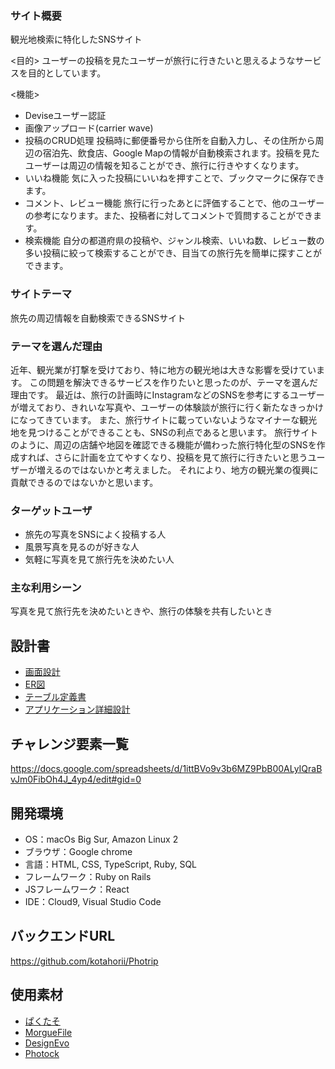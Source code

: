 ### サイト概要
観光地検索に特化したSNSサイト

<目的>
ユーザーの投稿を見たユーザーが旅行に行きたいと思えるようなサービスを目的としています。

<機能>
- Deviseユーザー認証
- 画像アップロード(carrier wave)
- 投稿のCRUD処理
投稿時に郵便番号から住所を自動入力し、その住所から周辺の宿泊先、飲食店、Google Mapの情報が自動検索されます。投稿を見たユーザーは周辺の情報を知ることができ、旅行に行きやすくなります。
- いいね機能
気に入った投稿にいいねを押すことで、ブックマークに保存できます。
- コメント、レビュー機能
旅行に行ったあとに評価することで、他のユーザーの参考になります。また、投稿者に対してコメントで質問することができます。
- 検索機能
自分の都道府県の投稿や、ジャンル検索、いいね数、レビュー数の多い投稿に絞って検索することができ、目当ての旅行先を簡単に探すことができます。

### サイトテーマ
旅先の周辺情報を自動検索できるSNSサイト

### テーマを選んだ理由
近年、観光業が打撃を受けており、特に地方の観光地は大きな影響を受けています。
この問題を解決できるサービスを作りたいと思ったのが、テーマを選んだ理由です。
最近は、旅行の計画時にInstagramなどのSNSを参考にするユーザーが増えており、きれいな写真や、ユーザーの体験談が旅行に行く新たなきっかけになってきています。
また、旅行サイトに載っていないようなマイナーな観光地を見つけることができることも、SNSの利点であると思います。
旅行サイトのように、周辺の店舗や地図を確認できる機能が備わった旅行特化型のSNSを作成すれば、さらに計画を立てやすくなり、投稿を見て旅行に行きたいと思うユーザーが増えるのではないかと考えました。
それにより、地方の観光業の復興に貢献できるのではないかと思います。

### ターゲットユーザ
- 旅先の写真をSNSによく投稿する人
- 風景写真を見るのが好きな人
- 気軽に写真を見て旅行先を決めたい人

### 主な利用シーン
写真を見て旅行先を決めたいときや、旅行の体験を共有したいとき

## 設計書
- [画面設計](https://docs.google.com/presentation/d/1dAfPUM-p74RnjEtseBfTvNQT3Rf6nOjHnngtHJfZQuw/edit#slide=id.p)
- [ER図](https://app.diagrams.net/#Hkotahorii%2Fportfolio-test-version5%2Fmain%2Fportfolio-ER)
- [テーブル定義書](https://docs.google.com/spreadsheets/d/15CmrfsiyR5-Wt8LbR-aFrqP6DAJNOQcY8ocfmICC5Js/edit#gid=0)
- [アプリケーション詳細設計](https://docs.google.com/spreadsheets/d/1V0X5cWkVxZ7Lj1Fr7aR-Bw7RmobSctyXPTUn-v1n8Po/edit#gid=0)

## チャレンジ要素一覧
https://docs.google.com/spreadsheets/d/1ittBVo9v3b6MZ9PbB00ALyIQraBvJm0FibOh4J_4yp4/edit#gid=0

## 開発環境
- OS：macOs Big Sur, Amazon Linux 2
- ブラウザ：Google chrome
- 言語：HTML, CSS, TypeScript, Ruby, SQL
- フレームワーク：Ruby on Rails
- JSフレームワーク：React
- IDE：Cloud9, Visual Studio Code

## バックエンドURL
https://github.com/kotahorii/Photrip

## 使用素材
- [ぱくたそ](https://www.pakutaso.com/)
- [MorgueFile](https://morguefile.com/)
- [DesignEvo](https://www.designevo.com/)
- [Photock](https://www.photock.jp/list/r/birthplace/)